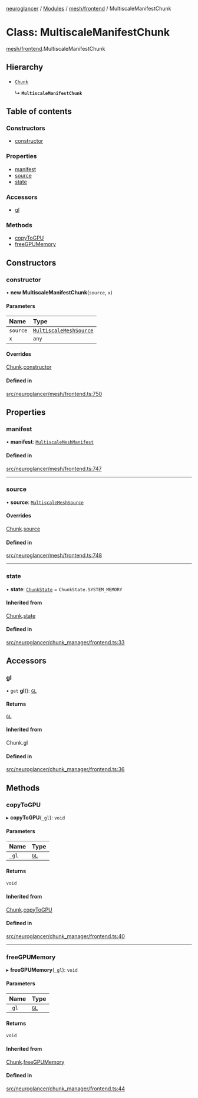 [neuroglancer](../README.md) / [Modules](../modules.md) / [mesh/frontend](../modules/mesh_frontend.md) / MultiscaleManifestChunk

# Class: MultiscaleManifestChunk

[mesh/frontend](../modules/mesh_frontend.md).MultiscaleManifestChunk

## Hierarchy

- [`Chunk`](chunk_manager_frontend.Chunk.md)

  ↳ **`MultiscaleManifestChunk`**

## Table of contents

### Constructors

- [constructor](mesh_frontend.MultiscaleManifestChunk.md#constructor)

### Properties

- [manifest](mesh_frontend.MultiscaleManifestChunk.md#manifest)
- [source](mesh_frontend.MultiscaleManifestChunk.md#source)
- [state](mesh_frontend.MultiscaleManifestChunk.md#state)

### Accessors

- [gl](mesh_frontend.MultiscaleManifestChunk.md#gl)

### Methods

- [copyToGPU](mesh_frontend.MultiscaleManifestChunk.md#copytogpu)
- [freeGPUMemory](mesh_frontend.MultiscaleManifestChunk.md#freegpumemory)

## Constructors

### constructor

• **new MultiscaleManifestChunk**(`source`, `x`)

#### Parameters

| Name | Type |
| :------ | :------ |
| `source` | [`MultiscaleMeshSource`](mesh_frontend.MultiscaleMeshSource.md) |
| `x` | `any` |

#### Overrides

[Chunk](chunk_manager_frontend.Chunk.md).[constructor](chunk_manager_frontend.Chunk.md#constructor)

#### Defined in

[src/neuroglancer/mesh/frontend.ts:750](https://github.com/ActiveBrainAtlas2/neuroglancer/blob/1beb5d34/src/neuroglancer/mesh/frontend.ts#L750)

## Properties

### manifest

• **manifest**: [`MultiscaleMeshManifest`](../interfaces/mesh_multiscale.MultiscaleMeshManifest.md)

#### Defined in

[src/neuroglancer/mesh/frontend.ts:747](https://github.com/ActiveBrainAtlas2/neuroglancer/blob/1beb5d34/src/neuroglancer/mesh/frontend.ts#L747)

___

### source

• **source**: [`MultiscaleMeshSource`](mesh_frontend.MultiscaleMeshSource.md)

#### Overrides

[Chunk](chunk_manager_frontend.Chunk.md).[source](chunk_manager_frontend.Chunk.md#source)

#### Defined in

[src/neuroglancer/mesh/frontend.ts:748](https://github.com/ActiveBrainAtlas2/neuroglancer/blob/1beb5d34/src/neuroglancer/mesh/frontend.ts#L748)

___

### state

• **state**: [`ChunkState`](../enums/chunk_manager_base.ChunkState.md) = `ChunkState.SYSTEM_MEMORY`

#### Inherited from

[Chunk](chunk_manager_frontend.Chunk.md).[state](chunk_manager_frontend.Chunk.md#state)

#### Defined in

[src/neuroglancer/chunk_manager/frontend.ts:33](https://github.com/ActiveBrainAtlas2/neuroglancer/blob/1beb5d34/src/neuroglancer/chunk_manager/frontend.ts#L33)

## Accessors

### gl

• `get` **gl**(): [`GL`](../interfaces/webgl_context.GL.md)

#### Returns

[`GL`](../interfaces/webgl_context.GL.md)

#### Inherited from

Chunk.gl

#### Defined in

[src/neuroglancer/chunk_manager/frontend.ts:36](https://github.com/ActiveBrainAtlas2/neuroglancer/blob/1beb5d34/src/neuroglancer/chunk_manager/frontend.ts#L36)

## Methods

### copyToGPU

▸ **copyToGPU**(`_gl`): `void`

#### Parameters

| Name | Type |
| :------ | :------ |
| `_gl` | [`GL`](../interfaces/webgl_context.GL.md) |

#### Returns

`void`

#### Inherited from

[Chunk](chunk_manager_frontend.Chunk.md).[copyToGPU](chunk_manager_frontend.Chunk.md#copytogpu)

#### Defined in

[src/neuroglancer/chunk_manager/frontend.ts:40](https://github.com/ActiveBrainAtlas2/neuroglancer/blob/1beb5d34/src/neuroglancer/chunk_manager/frontend.ts#L40)

___

### freeGPUMemory

▸ **freeGPUMemory**(`_gl`): `void`

#### Parameters

| Name | Type |
| :------ | :------ |
| `_gl` | [`GL`](../interfaces/webgl_context.GL.md) |

#### Returns

`void`

#### Inherited from

[Chunk](chunk_manager_frontend.Chunk.md).[freeGPUMemory](chunk_manager_frontend.Chunk.md#freegpumemory)

#### Defined in

[src/neuroglancer/chunk_manager/frontend.ts:44](https://github.com/ActiveBrainAtlas2/neuroglancer/blob/1beb5d34/src/neuroglancer/chunk_manager/frontend.ts#L44)
